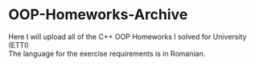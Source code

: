 # OOP-Homeworks-Archive
Here I will upload all of the C++ OOP Homeworks I solved for University (ETTI)<br>
The language for the exercise requirements is in Romanian.
